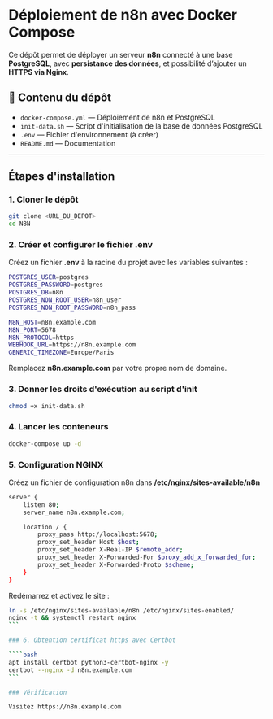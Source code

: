 #  Déploiement de n8n avec Docker Compose

Ce dépôt permet de déployer un serveur **n8n** connecté à une base **PostgreSQL**, avec **persistance des données**, et possibilité d’ajouter un **HTTPS via Nginx**.

## 📁 Contenu du dépôt

- `docker-compose.yml` — Déploiement de n8n et PostgreSQL
- `init-data.sh` — Script d'initialisation de la base de données PostgreSQL
- `.env` — Fichier d'environnement (à créer)
- `README.md` — Documentation

---

## Étapes d'installation

### 1. Cloner le dépôt

```bash
git clone <URL_DU_DEPOT>
cd N8N
```

### 2. Créer et configurer le fichier .env

Créez un fichier **.env** à la racine du projet avec les variables suivantes :

```bash 
POSTGRES_USER=postgres
POSTGRES_PASSWORD=postgres
POSTGRES_DB=n8n
POSTGRES_NON_ROOT_USER=n8n_user
POSTGRES_NON_ROOT_PASSWORD=n8n_pass

N8N_HOST=n8n.example.com
N8N_PORT=5678
N8N_PROTOCOL=https
WEBHOOK_URL=https://n8n.example.com
GENERIC_TIMEZONE=Europe/Paris
```

Remplacez **n8n.example.com** par votre propre nom de domaine.

### 3. Donner les droits d'exécution au script d'init

```bash
chmod +x init-data.sh
```

### 4. Lancer les conteneurs 

```bash
docker-compose up -d
```

### 5. Configuration NGINX

Créez un fichier de configuration n8n dans **/etc/nginx/sites-available/n8n**

```bash
server {
    listen 80;
    server_name n8n.example.com;

    location / {
        proxy_pass http://localhost:5678;
        proxy_set_header Host $host;
        proxy_set_header X-Real-IP $remote_addr;
        proxy_set_header X-Forwarded-For $proxy_add_x_forwarded_for;
        proxy_set_header X-Forwarded-Proto $scheme;
    }
}
```

Redémarrez et activez le site : 

````bash
ln -s /etc/nginx/sites-available/n8n /etc/nginx/sites-enabled/
nginx -t && systemctl restart nginx
```

### 6. Obtention certificat https avec Certbot

````bash
apt install certbot python3-certbot-nginx -y
certbot --nginx -d n8n.example.com
```

### Vérification

Visitez https://n8n.example.com
